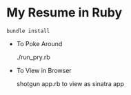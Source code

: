 # My Resume in Ruby

    bundle install
* To Poke Around

     ./run_pry.rb

* To View in Browser

    shotgun app.rb to view as sinatra app
